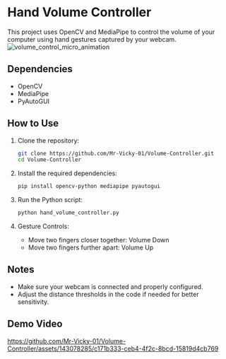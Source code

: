 # Hand Volume Controller

This project uses OpenCV and MediaPipe to control the volume of your computer using hand gestures captured by your webcam.
![volume_control_micro_animation](https://github.com/Mr-Vicky-01/Volume-Controller/assets/143078285/90a6065d-022f-484f-9a37-676627dce3db)

## Dependencies

- OpenCV
- MediaPipe
- PyAutoGUI

## How to Use

1. Clone the repository:

    ```bash
    git clone https://github.com/Mr-Vicky-01/Volume-Controller.git
    cd Volume-Controller
    ```

2. Install the required dependencies:

    ```bash
    pip install opencv-python mediapipe pyautogui
    ```

3. Run the Python script:

    ```bash
    python hand_volume_controller.py
    ```

4. Gesture Controls:

    - Move two fingers closer together: Volume Down
    - Move two fingers further apart: Volume Up

## Notes

- Make sure your webcam is connected and properly configured.
- Adjust the distance thresholds in the code if needed for better sensitivity.

## Demo Video

https://github.com/Mr-Vicky-01/Volume-Controller/assets/143078285/c171b333-ceb4-4f2c-8bcd-15819d4cb769
